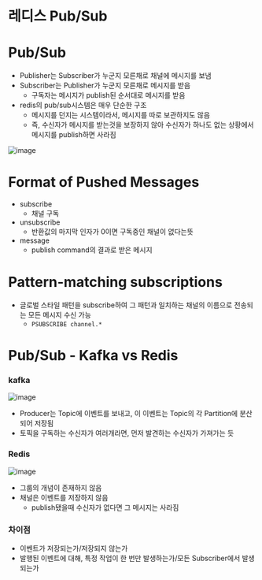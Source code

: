 # 레디스 Pub/Sub

# Pub/Sub

- Publisher는 Subscriber가 누군지 모른채로 채널에 메시지를 보냄
- Subscriber는 Publisher가 누군지 모른채로 메시지를 받음
    - 구독자는 메시지가 publish된 순서대로 메시지를 받음
- redis의 pub/sub시스템은 매우 단순한 구조
    - 메시지를 던지는 시스템이라서, 메시지를 따로 보관하지도 않음
    - 즉, 수신자가 메시지를 받는것을 보장하지 않아 수신자가 하나도 없는 상황에서 메시지를 publish하면 사라짐

![image](https://github.com/Team-BuddyCon/BACKEND_V2/assets/69676101/a3e38902-904b-4e3e-b575-21dadaded371)

# Format of Pushed Messages

- subscribe
    - 채널 구독
- unsubscribe
    - 반환값의 마지막 인자가 0이면 구독중인 채널이 없다는뜻
- message
    - publish command의 결과로 받은 메시지

# Pattern-matching subscriptions

- 글로벌 스타일 패턴을 subscribe하여 그 패턴과 일치하는 채널의 이름으로 전송되는 모든 메시지 수신 가능
    - `PSUBSCRIBE channel.*`


# Pub/Sub - Kafka vs Redis

### kafka

![image](https://github.com/Team-BuddyCon/BACKEND_V2/assets/69676101/67137ec1-c7d5-4220-a907-d61df5642b0e)

- Producer는 Topic에 이벤트를 보내고, 이 이벤트는 Topic의 각 Partition에 분산되어 저장됨
- 토픽을 구독하는 수신자가 여러개라면, 먼저 발견하는 수신자가 가져가는 듯

### Redis

![image](https://github.com/Team-BuddyCon/BACKEND_V2/assets/69676101/e11b1086-1b26-4fe3-8178-35d0b8aa25bf)

- 그룹의 개념이 존재하지 않음
- 채널은 이벤트를 저장하지 않음
    - publish됐을때 수신자가 없다면 그 메시지는 사라짐

### 차이점

- 이벤트가 저장되는가/저장되지 않는가
- 발행된 이벤트에 대해, 특정 작업이 한 번만 발생하는가/모든 Subscriber에서 발생되는가